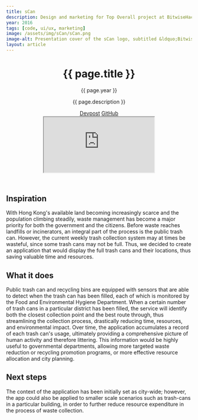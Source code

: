 ```yaml
---
title: sCan
description: Design and marketing for Top Overall project at BitwiseHacks 2016.
year: 2016
tags: [code, ui/ux, marketing]
image: /assets/img/sCan/sCan.png
image-alt: Presentation cover of the sCan logo, subtitled &ldquo;BitwiseHacks 2016&rdquo;
layout: article
---
```


<header class="intro">
    <h1 class="title">{{ page.title }}</h1>
    <p class="year">{{ page.year }}</p>
    <p class="subtitle">{{ page.description }}</p>
    <div class="platforms">
        <a href="https://devpost.com/software/sCan" title="Devpost">Devpost</a>
        <a href="https://github.com/BitwiseHacks-CIS-2016" title="GitHub">GitHub</a>
    </div>
    <iframe src="https://speakerdeck.com/player/716f25367ddb4460a04a7f84a831f9fc" allowfullscreen></iframe>
</header>

## Inspiration

With Hong Kong's available land becoming increasingly scarce and the population climbing steadily, waste management has become a major priority for both the government and the citizens. Before waste reaches landfills or incinerators, an integral part of the process is the public trash can. However, the current weekly trash collection system may at times be wasteful, since some trash cans may not be full. Thus, we decided to create an application that would display the full trash cans and their locations, thus saving valuable time and resources.

## What it does

Public trash can and recycling bins are equipped with sensors that are able to detect when the trash can has been filled, each of which is monitored by the Food and Environmental Hygiene Department. When a certain number of trash cans in a particular district has been filled, the service will identify both the closest collection point and the best route through, thus streamlining the collection process, drastically reducing time, resources, and environmental impact. Over time, the application accumulates a record of each trash can's usage, ultimately providing a comprehensive picture of human activity and therefore littering. This information would be highly useful to governmental departments, allowing more targeted waste reduction or recycling promotion programs, or more effective resource allocation and city planning.

## Next steps

The context of the application has been initially set as city-wide; however, the app could also be applied to smaller scale scenarios such as trash-cans in a particular building, in order to further reduce resource expenditure in the process of waste collection.